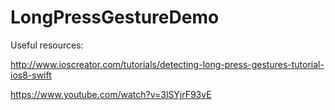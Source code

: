 # LongPressGestureDemo

Useful resources:

http://www.ioscreator.com/tutorials/detecting-long-press-gestures-tutorial-ios8-swift

https://www.youtube.com/watch?v=3lSYjrF93vE
